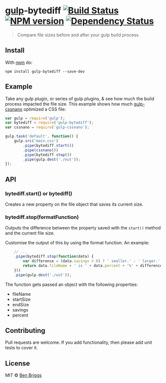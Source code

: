 # [gulp][gulp]-bytediff [![Build Status](https://travis-ci.org/ben-eb/gulp-bytediff.svg?branch=master)][ci] [![NPM version](https://badge.fury.io/js/gulp-bytediff.svg)][npm] [![Dependency Status](https://gemnasium.com/ben-eb/gulp-bytediff.svg)][deps]

> Compare file sizes before and after your gulp build process.

## Install

With [npm](https://npmjs.org/package/gulp-bytediff) do:

```
npm install gulp-bytediff --save-dev
```

## Example

Take any gulp plugin, or series of gulp plugins, & see how much the build
process impacted the file size. This example shows how much
[gulp-cssnano](https://npmjs.org/package/gulp-cssnano) optimized a CSS file:

```js
var gulp = require('gulp');
var bytediff = require('gulp-bytediff');
var cssnano = require('gulp-cssnano');

gulp.task('default', function() {
    gulp.src('main.css')
        .pipe(bytediff.start())
        .pipe(cssnano())
        .pipe(bytediff.stop())
        .pipe(gulp.dest('./out'));
});
```

## API

### bytediff.start() or bytediff()

Creates a new property on the file object that saves its current size.

### bytediff.stop(formatFunction)

Outputs the difference between the property saved with the `start()` method
and the current file size.

Customise the output of this by using the format function. An example:

```js
    // ...
    .pipe(bytediff.stop(function(data) {
        var difference = (data.savings > 0) ? ' smaller.' : ' larger.';
        return data.fileName + ' is ' + data.percent + '%' + difference;
    }))
    .pipe(gulp.dest('./out'));
```

The function gets passed an object with the following properties:

* fileName
* startSize
* endSize
* savings
* percent

## Contributing

Pull requests are welcome. If you add functionality, then please add unit tests
to cover it.

## License

MIT © [Ben Briggs](http://beneb.info)

[ci]:      https://travis-ci.org/ben-eb/gulp-bytediff
[deps]:    https://gemnasium.com/ben-eb/gulp-bytediff
[gulp]:    https://github.com/wearefractal/gulp
[npm]:     http://badge.fury.io/js/gulp-bytediff
